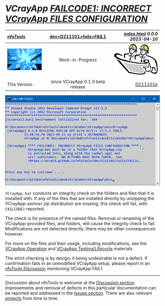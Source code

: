 <!-- index.md 0.0.1                 UTF-8                          2023-04-11
     ----1----|----2----|----3----|----4----|----5----|----6----|----7----|--*

            FAILCODE1: INCORRECT VCrayApp FILES CONFIGURATION
     -->

# ***VCrayApp** [FAILCODE1: INCORRECT VCrayApp FILES CONFIGURATION](.)*

| ***[nfoTools](../../../../)*** | [dev](../../../)[>D211101](../../)[>fails](../)[>FAIL1](.) | [index.html](index.html) ***0.0.0 2023-04-10*** |
| :--                |       :-:          | --: |
| ![nfotools](../../../../images/nfoWorks-2014-06-02-1702-LogoSmall.png) | Work-in-Progress | ![Hard Hat Area](../../../../images/hardhat-logo.gif) |
|              |                     |           |
| This Version | since VCrayApp 0.1.0 beta release | [D211101e](../../D211101e) |

![FAILCODE1 Message](FAIL1-2023-04-11-1559-VCrayApp-0.1.0.png)

`VCrayApp.bat` conducts an integrity check on the folders and files that it
is installed with.  If any of the files that are installed directly by
unzipping the VCrayApp-*semver*.zip distribution are missing, this check will
fail, with `FAILCODE1` reported.

The check is for presence of the named files.  Removal or renaming of the
VCrayApp-provided files, and folders, will cause the integrity check to fail.
Modifications are not detected directly; there may be other consequences
however.

For more on the files and their usage, including modifications, see the
[VCrayApp Operation](../../D211101b/) and
[VCrayApp Testing/Lifecycle](../../D211101c/) materials.

The strict checking is by design; it being undesirable is not a defect.
If confirmation fails in an unmodified VCrayApp setup, please report in
an [nfoTools Discussion](https://github.com/orcmid/nfoTools/discussions)
mentioning VCrayApp FAIL1.

----

Discussion about nfoTools is welcome at the
[Discussion section](https://github.com/orcmid/nfoTools/discussions).
Improvements and removal of defects in this particular documentation can be
reported and addressed in the
[Issues section](https://github.com/orcmid/nfoTools/issues).  There are also
relevant [projects](https://github.com/orcmid/nfoTools/projects?type=classic)
from time to time.

<!-- ----1----|----2----|----3----|----4----|----5----|----6----|----7----|--*


     0.0.1 2023-04-11T23:04Z Replace with improved screen capture
     0.0.0 2023-04-10T22:07Z Initial account

               *** end D211101/fails/FAIL1/index.md ***
     -->
